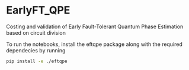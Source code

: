 # EarlyFT_QPE
Costing and validation of Early Fault-Tolerant Quantum Phase Estimation based on circuit division

To run the notebooks, install the eftqpe package along with the required dependecies by running
```bash
pip install -e ./eftqpe
```